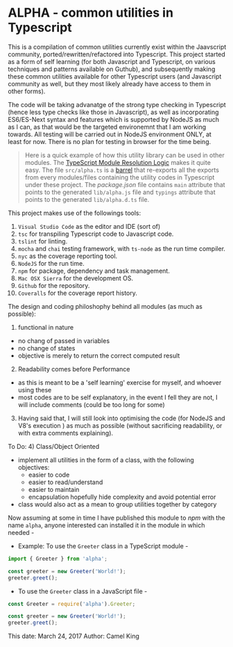 # ALPHA - common utilities in Typescript

This is a compilation of common utilities currently exist within the Jaavscript community, ported/rewritten/refactored into Typescript. This project started as a form of self learning (for both Javascript and Typescript, on various techniques and patterns available on Guthub), and subsequently making these common utilities available for other Typescript users (and Javascript community as well, but they most likely already have access to them in other forms). 

The code will be taking advanatge of the strong type checking in Typescript (hence less type checks like those in Javascript), as well as incorporating ES6/ES-Next syntax and features which is supported by NodeJS as much as I can, as that would be the targeted environemnt that I am working towards. All testing will be carried out in NodeJS environment ONLY, at least for now. There is no plan for testing in browser for the time being. 

> Here is a quick example of how this utility library can be used in other modules. The [TypeScript Module Resolution Logic](https://www.typescriptlang.org/docs/handbook/module-resolution.html) makes it quite easy. The file `src/alpha.ts` is a [barrel](https://basarat.gitbooks.io/typescript/content/docs/tips/barrel.html) that re-exports all the exports from every modules/files containing the utility codes in Typescript under these project. The _package.json_ file contains `main` attribute that points to the generated `lib/alpha.js` file and `typings` attribute that points to the generated `lib/alpha.d.ts` file.

This project makes use of the followings tools:
1) `Visual Studio Code` as the editor and IDE (sort of)
2) `tsc` for transpiling Typescript code to Javascript code.
3) `tslint` for linting.
4) `mocha` and `chai` testing framework, with `ts-node` as the run time compiler.
5) `nyc` as the coverage reporting tool.
6) `NodeJS` for the run time.
7) `npm` for package, dependency and task management.
8) `Mac OSX Sierra` for the development OS.
9) `Github` for the repository.
10) `Coveralls` for the coverage report history. 

The design and coding philoshophy behind all modules (as much as possible):
1) functional in nature
  - no chang of passed in variables
  - no change of states
  - objective is merely to return the correct computed result
2) Readability comes before Performance 
  - as this is meant to be a 'self learning' exercise for myself, and whoever using these
  - most codes are to be self explanatory, in the event I fell they are not, I will include comments (could be too long for some)
3) Having said that, I will still look into optimising the code (for NodeJS and V8's execution ) as much as possible (without sacrificing readability, or with extra comments explaining).

To Do:
4) Class/Object Oriented
  - implement all utilities in the form of a class, with the following objectives:
    - easier to code
    - easier to read/understand
    - easier to maintain
    - encapsulation hopefully hide complexity and avoid potential error
  - class would also act as a mean to group utilities together by category

Now assuming at some in time I have published this module to _npm_ with the name `alpha`, anyone interested can installed it in the module in which needed -

- Example: To use the `Greeter` class in a TypeScript module -

```ts
import { Greeter } from 'alpha';

const greeter = new Greeter('World!');
greeter.greet();
```

- To use the `Greeter` class in a JavaScript file -

```js
const Greeter = require('alpha').Greeter;

const greeter = new Greeter('World!');
greeter.greet();
```

This date: March 24, 2017
Author: Camel King
